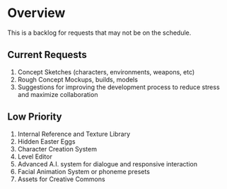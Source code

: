 # Overview
This is a backlog for requests that may not be on the schedule.

## Current Requests
1. Concept Sketches (characters, environments, weapons, etc)
2. Rough Concept Mockups, builds, models
3. Suggestions for improving the development process to reduce stress and maximize collaboration


## Low Priority
1. Internal Reference and Texture Library
2. Hidden Easter Eggs
3. Character Creation System
4. Level Editor
5. Advanced A.I. system for dialogue and responsive interaction
6. Facial Animation System or phoneme presets
7. Assets for Creative Commons
